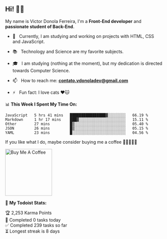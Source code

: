 <h2 align="left">Hi! 👋🏻</h2>  

<p align="left">
	My name is Victor Donola Ferreira, I'm a <strong>Front-End developer</strong> and <strong>passionate student of Back-End</strong>.
</p>

- 🔭 &nbsp; Currently, I am studying and working on projects with HTML, CSS and JavaScript.

- :books: &nbsp; Technology and Science are my favorite subjects.

- 🎓 &nbsp; I am studying (nothing at the moment), but my dedication is directed towards Computer Science.

- 📫 &nbsp; How to reach me: **contato.vdonoladev@gmail.com**

- ⚡️ &nbsp; Fun fact: I love cats ❤️🐱

📊 **This Week I Spent My Time On:**
<!--START_SECTION:waka-->
```text
JavaScript   5 hrs 41 mins   ████████████████▓░░░░░░░░   66.19 % 
Markdown     1 hr 17 mins    ███▓░░░░░░░░░░░░░░░░░░░░░   15.11 % 
Other        27 mins         █▒░░░░░░░░░░░░░░░░░░░░░░░   05.40 % 
JSON         26 mins         █▒░░░░░░░░░░░░░░░░░░░░░░░   05.15 % 
YAML         23 mins         █░░░░░░░░░░░░░░░░░░░░░░░░   04.56 % 
```
<!--END_SECTION:waka-->

If you like what I do, maybe consider buying me a coffee 🥺👉🏻👈🏻

<a href="https://www.buymeacoffee.com/xuxuti" target="_blank"><img src="https://cdn.buymeacoffee.com/buttons/v2/default-red.png" alt="Buy Me A Coffee" width="150" ></a>

🚧 **My Todoist Stats:**
<!-- TODO-IST:START -->
🏆  2,253 Karma Points           
🌸  Completed 0 tasks today           
✅  Completed 239 tasks so far           
⏳  Longest streak is 8 days
<!-- TODO-IST:END -->
